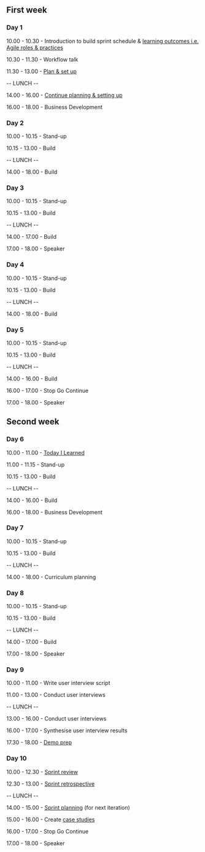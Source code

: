 ## First week
### Day 1
10.00 - 10.30 - Introduction to build sprint schedule & [learning outcomes i.e. Agile roles & practices](../learning-outcomes.md)

10.30 - 11.30 - Workflow talk

11.30 - 13.00 - [Plan & set up](./preparing-for-build-sprint.md)

-- LUNCH --

14.00 - 16.00 - [Continue planning & setting up](./preparing-for-build-sprint.md)

16.00 - 18.00 - Business Development

### Day 2
10.00 - 10.15 - Stand-up

10.15 - 13.00 - Build

-- LUNCH --

14.00 - 18.00 - Build

### Day 3
10.00 - 10.15 - Stand-up

10.15 - 13.00 - Build

-- LUNCH --

14.00 - 17.00 - Build

17.00 - 18.00 - Speaker

### Day 4
10.00 - 10.15 - Stand-up

10.15 - 13.00 - Build

-- LUNCH --

14.00 - 18.00 - Build

### Day 5
10.00 - 10.15 - Stand-up

10.15 - 13.00 - Build

-- LUNCH --

14.00 - 16.00 - Build

16.00 - 17.00 - Stop Go Continue

17.00 - 18.00 - Speaker

## Second week
### Day 6
10.00 - 11.00 - [Today I Learned](./today-i-learned.md)

11.00 - 11.15 - Stand-up

10.15 - 13.00 - Build

-- LUNCH --

14.00 - 16.00 - Build

16.00 - 18.00 - Business Development

### Day 7
10.00 - 10.15 - Stand-up

10.15 - 13.00 - Build

-- LUNCH --

14.00 - 18.00 - Curriculum planning

### Day 8
10.00 - 10.15 - Stand-up

10.15 - 13.00 - Build

-- LUNCH --

14.00 - 17.00 - Build

17.00 - 18.00 - Speaker

### Day 9
10.00 - 11.00 - Write user interview script

11.00 - 13.00 - Conduct user interviews

-- LUNCH --

13.00 - 16.00 - Conduct user interviews

16.00 - 17.00 - Synthesise user interview results

17.30 - 18.00 - [Demo prep](https://github.com/dwyl/process-handbook#sprint-demo-prep)

### Day 10
10.00 - 12.30 - [Sprint review](https://github.com/dwyl/process-handbook#the-demo)

12.30 - 13.00 - [Sprint retrospective](https://github.com/dwyl/process-handbook#retrospective)

-- LUNCH --

14.00 - 15.00 - [Sprint planning](https://github.com/dwyl/process-handbook#sprint-planning) (for next iteration)

15.00 - 16.00 - Create [case studies](https://github.com/foundersandcoders/case-studies)

16.00 - 17.00 - Stop Go Continue

17.00 - 18.00 - Speaker
